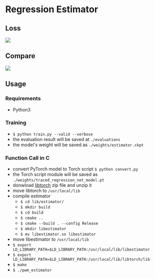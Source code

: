 # Regression Estimator

## Loss
![](https://user-images.githubusercontent.com/40656204/122343820-b6831080-cf78-11eb-8707-82ea3d54c209.png)

## Compare
![](https://user-images.githubusercontent.com/40656204/122343855-bdaa1e80-cf78-11eb-8fd6-2544c0bacce5.png)

## Usage

### Requirements
* Python3

### Training
* `$ python train.py --valid --verbose`
* the evaluation result will be saved at `./evaluations`
* the model's weight will be saved as `./weights/estimator.ckpt`

### Function Call in C
* convert PyTorch model to Torch script `$ python convert.py`
* the Torch script module will be saved as `./weights/traced_regression_net_model.pt`
* donwload [libtorch](https://download.pytorch.org/libtorch/nightly/cpu/libtorch-shared-with-deps-latest.zip) zip file and unzip it
* move libtorch to `/usr/local/lib`
* compile estimator
    * `$ cd lib/estimator/`
    * `$ mkdir build`
    * `$ cd build`
    * `$ cmake ..`
    * `$ cmake --build . --config Release`
    * `$ mkdir libestimator`
    * `$ mv libestimator.so libestimator`
* move libestimator to `/usr/local/lib`
* `$ export LD_LIBRARY_PATH=$LD_LIBRARY_PATH:/usr/local/lib/libestimator`
* `$ export LD_LIBRARY_PATH=$LD_LIBRARY_PATH:/usr/local/lib/libtorch/lib`
* `$ make`
* `$ ./pwm_estimator`
